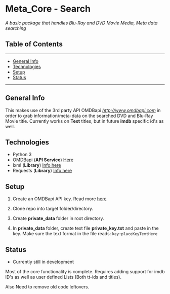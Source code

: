 # Meta_Core - Search
_A basic package that handles Blu-Ray and DVD Movie Media, Meta data searching_

## Table of Contents
___

- [General Info](#General-Info)
- [Technologies](#Technologies)
- [Setup](#Setup)
- [Status](#Status)

---

## General Info

This makes use of the 3rd party API OMDBapi _http://www.omdbapi.com_ in order to grab information/meta-data on the searched DVD and Blu-Ray Movie title. Currently works on **Text** titles, but in future **imdb** specific id's as well.

## Technologies

- Python 3
- OMDBapi (**API Service**) [Here](http://www.omdbapi.com)
- lxml (**Library**) [Info here](https://lxml.de/) 
- Requests (**Library**) [Info here](https://requests.readthedocs.io/en/master/)

## Setup

1. Create an OMDBapi API key.
Read more [here](http://www.omdbapi.com/apikey.aspx)

2. Clone repo into target folder/directory.

3. Create **private_data** folder in root directory.

4. In **private_data** folder, create text file **private_key.txt** and paste in the key. Make sure the text format in the file reads: `key:placeKeyTextHere`

## Status

 - Currently still in development

Most of the core functionality is complete. 
Requires adding support for imdb ID's as well as user defined Lists (Both tt-ids and titles).

Also Need to remove old code leftovers.





